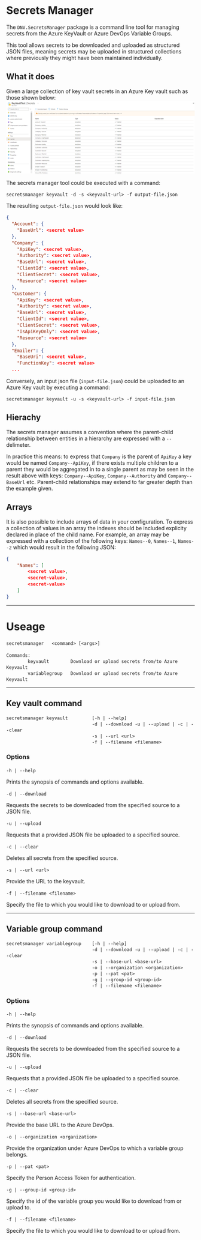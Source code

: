# Secrets Manager
The `DNV.SecretsManager` package is a command line tool for managing secrets from the Azure KeyVault or Azure DevOps Variable Groups.

This tool allows secrets to be downloaded and uploaded as structured JSON files, meaning secrets may be uploaded in structured collections where previously they might have been maintained individually.

## What it does
Given a large collection of key vault secrets in an Azure Key vault such as those shown below:
![KeyVault secrets](../images/DNV.SecretsManager/keyvault-secrets.png)

The secrets manager tool could be executed with a command:

```
secretsmanager keyvault -d -s <keyvault-url> -f output-file.json
```

The resulting `output-file.json` would look like:

```json
{
  "Account": {
    "BaseUrl": <secret value>
  },
  "Company": {
    "ApiKey": <secret value>,
    "Authority": <secret value>,
    "BaseUrl": <secret value>,
    "ClientId": <secret value>,
    "ClientSecret": <secret value>,
    "Resource": <secret value>
  },
  "Customer": {
    "ApiKey": <secret value>,
    "Authority": <secret value>,
    "BaseUrl": <secret value>,
    "ClientId": <secret value>,
    "ClientSecret": <secret value>,
    "IsApiKeyOnly": <secret value>,
    "Resource": <secret value>
  },
  "Emailer": {
    "BaseUri": <secret value>,
    "FunctionKey": <secret value>
  ...
```

Conversely, an input json file (`input-file.json`) could be uploaded to an Azure Key vault by executing a command:

```
secretsmanager keyvault -u -s <keyvault-url> -f input-file.json
```
## Hierachy
The secrets manager assumes a convention where the parent-child relationship between entities in a hierarchy are expressed with a `--` delimeter.

In practice this means: to express that `Company` is the parent of `ApiKey` a key would be named `Company--ApiKey`, if there exists multiple children to a parent they would be aggregated in to a single parent as may be seen in the result above with keys: `Company--ApiKey`, `Company--Authority` and `Company--BaseUrl` etc.  Parent-child relationships may extend to far greater depth than the example given.

## Arrays
It is also possible to include arrays of data in your configuration.  To express a collection of values in an array the indexes should be included explicity declared in place of the child name.  For example, an array may be expressed with a collection of the following keys: `Names--0`, `Names--1`, `Names--2` which would result in the following JSON:

```json
{
	"Names": [
		<secret value>,
		<secret-value>,
		<secret-value>
	]
}
```

---
# Useage

```
secretsmanager   <command> [<args>]

Commands:
        keyvault        Download or upload secrets from/to Azure Keyvault
        variablegroup   Download or upload secrets from/to Azure Keyvault
```

---

## Key vault command

```
secretsmanager keyvault			[-h | --help]
						 		-d | --download -u | --upload | -c | --clear
						 		-s | --url <url>
						 		-f | --filename <filename>
```

### Options
`-h | --help`

Prints the synopsis of commands and options available.

`-d | --download`

Requests the secrets to be downloaded from the specified source to a JSON file.

`-u | --upload`

Requests that a provided JSON file be uploaded to a specified source.

`-c | --clear`

Deletes all secrets from the specified source.

`-s | --url <url>`

Provide the URL to the keyvault.

`-f | --filename <filename>`

Specify the file to which you would like to download to or upload from.

---

## Variable group command
```
secretsmanager variablegroup	[-h | --help]
								-d | --download -u | --upload | -c | --clear
								-s | --base-url <base-url>
								-o | --organization <organization>
								-p | --pat <pat>
								-g | --group-id <group-id>
								-f | --filename <filename>
```
### Options
`-h | --help`

Prints the synopsis of commands and options available.

`-d | --download`

Requests the secrets to be downloaded from the specified source to a JSON file.

`-u | --upload`

Requests that a provided JSON file be uploaded to a specified source.

`-c | --clear`

Deletes all secrets from the specified source.

`-s | --base-url <base-url>`

Provide the base URL to the Azure DevOps.

`-o | --organization <organization>`

Provide the organization under Azure DevOps to which a variable group belongs.

`-p | --pat <pat>`

Specify the Person Access Token for authentication.

`-g | --group-id <group-id>`

Specify the id of the variable group you would like to download from or upload to.

`-f | --filename <filename>`

Specify the file to which you would like to download to or upload from.